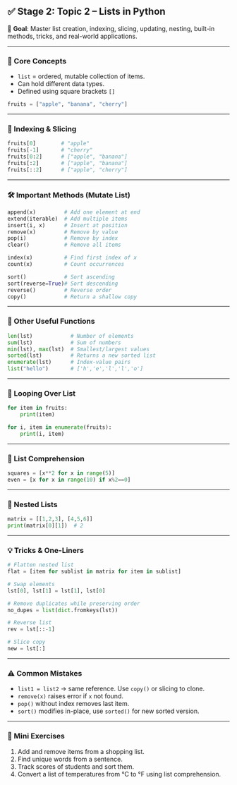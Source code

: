 ## ✅ Stage 2: Topic 2 – Lists in Python  
🎯 **Goal**: Master list creation, indexing, slicing, updating, nesting, built-in methods, tricks, and real-world applications.

---

### 🧠 Core Concepts

- `list` = ordered, mutable collection of items.
- Can hold different data types.
- Defined using square brackets `[]`

```python
fruits = ["apple", "banana", "cherry"]
```

---

### 🔢 Indexing & Slicing

```python
fruits[0]        # "apple"
fruits[-1]       # "cherry"
fruits[0:2]      # ["apple", "banana"]
fruits[:2]       # ["apple", "banana"]
fruits[::2]      # ["apple", "cherry"]
```

---

### 🛠️ Important Methods (Mutate List)

```python
append(x)         # Add one element at end
extend(iterable)  # Add multiple items
insert(i, x)      # Insert at position
remove(x)         # Remove by value
pop(i)            # Remove by index
clear()           # Remove all items

index(x)          # Find first index of x
count(x)          # Count occurrences

sort()            # Sort ascending
sort(reverse=True)# Sort descending
reverse()         # Reverse order
copy()            # Return a shallow copy
```

---

### 🧪 Other Useful Functions

```python
len(lst)            # Number of elements
sum(lst)            # Sum of numbers
min(lst), max(lst)  # Smallest/largest values
sorted(lst)         # Returns a new sorted list
enumerate(lst)      # Index-value pairs
list("hello")       # ['h','e','l','l','o']
```

---

### 🔁 Looping Over List

```python
for item in fruits:
    print(item)

for i, item in enumerate(fruits):
    print(i, item)
```

---

### 🔁 List Comprehension

```python
squares = [x**2 for x in range(5)]  
even = [x for x in range(10) if x%2==0]
```

---

### 🧩 Nested Lists

```python
matrix = [[1,2,3], [4,5,6]]
print(matrix[0][1])  # 2
```

---

### 💡 Tricks & One-Liners

```python
# Flatten nested list
flat = [item for sublist in matrix for item in sublist]

# Swap elements
lst[0], lst[1] = lst[1], lst[0]

# Remove duplicates while preserving order
no_dupes = list(dict.fromkeys(lst))

# Reverse list
rev = lst[::-1]

# Slice copy
new = lst[:]
```

---

### ⚠️ Common Mistakes

- `list1 = list2` → same reference. Use `copy()` or slicing to clone.
- `remove(x)` raises error if `x` not found.
- `pop()` without index removes last item.
- `sort()` modifies in-place, use `sorted()` for new sorted version.

---

### 📝 Mini Exercises

1. Add and remove items from a shopping list.
2. Find unique words from a sentence.
3. Track scores of students and sort them.
4. Convert a list of temperatures from °C to °F using list comprehension.
